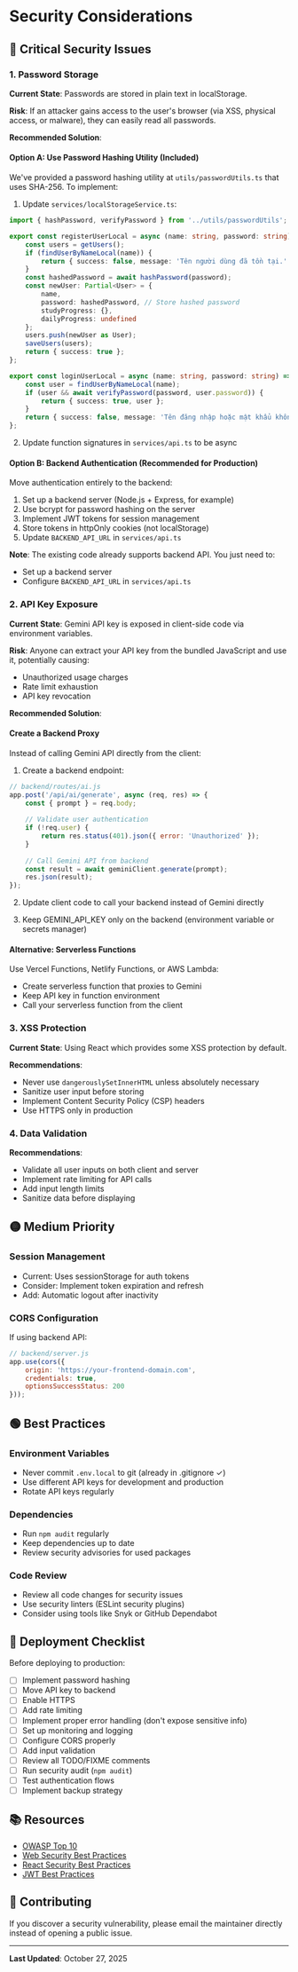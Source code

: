 # Security Considerations

## 🔴 Critical Security Issues

### 1. Password Storage

**Current State**: Passwords are stored in plain text in localStorage.

**Risk**: If an attacker gains access to the user's browser (via XSS, physical access, or malware), they can easily read all passwords.

**Recommended Solution**:

#### Option A: Use Password Hashing Utility (Included)
We've provided a password hashing utility at `utils/passwordUtils.ts` that uses SHA-256. To implement:

1. Update `services/localStorageService.ts`:
```typescript
import { hashPassword, verifyPassword } from '../utils/passwordUtils';

export const registerUserLocal = async (name: string, password: string) => {
    const users = getUsers();
    if (findUserByNameLocal(name)) {
        return { success: false, message: 'Tên người dùng đã tồn tại.' };
    }
    const hashedPassword = await hashPassword(password);
    const newUser: Partial<User> = { 
        name, 
        password: hashedPassword, // Store hashed password
        studyProgress: {}, 
        dailyProgress: undefined 
    };
    users.push(newUser as User);
    saveUsers(users);
    return { success: true };
};

export const loginUserLocal = async (name: string, password: string) => {
    const user = findUserByNameLocal(name);
    if (user && await verifyPassword(password, user.password)) {
        return { success: true, user };
    }
    return { success: false, message: 'Tên đăng nhập hoặc mật khẩu không đúng.' };
};
```

2. Update function signatures in `services/api.ts` to be async

#### Option B: Backend Authentication (Recommended for Production)
Move authentication entirely to the backend:

1. Set up a backend server (Node.js + Express, for example)
2. Use bcrypt for password hashing on the server
3. Implement JWT tokens for session management
4. Store tokens in httpOnly cookies (not localStorage)
5. Update `BACKEND_API_URL` in `services/api.ts`

**Note**: The existing code already supports backend API. You just need to:
- Set up a backend server
- Configure `BACKEND_API_URL` in `services/api.ts`

### 2. API Key Exposure

**Current State**: Gemini API key is exposed in client-side code via environment variables.

**Risk**: Anyone can extract your API key from the bundled JavaScript and use it, potentially causing:
- Unauthorized usage charges
- Rate limit exhaustion
- API key revocation

**Recommended Solution**:

#### Create a Backend Proxy
Instead of calling Gemini API directly from the client:

1. Create a backend endpoint:
```javascript
// backend/routes/ai.js
app.post('/api/ai/generate', async (req, res) => {
    const { prompt } = req.body;
    
    // Validate user authentication
    if (!req.user) {
        return res.status(401).json({ error: 'Unauthorized' });
    }
    
    // Call Gemini API from backend
    const result = await geminiClient.generate(prompt);
    res.json(result);
});
```

2. Update client code to call your backend instead of Gemini directly

3. Keep GEMINI_API_KEY only on the backend (environment variable or secrets manager)

#### Alternative: Serverless Functions
Use Vercel Functions, Netlify Functions, or AWS Lambda:
- Create serverless function that proxies to Gemini
- Keep API key in function environment
- Call your serverless function from the client

### 3. XSS Protection

**Current State**: Using React which provides some XSS protection by default.

**Recommendations**:
- Never use `dangerouslySetInnerHTML` unless absolutely necessary
- Sanitize user input before storing
- Implement Content Security Policy (CSP) headers
- Use HTTPS only in production

### 4. Data Validation

**Recommendations**:
- Validate all user inputs on both client and server
- Implement rate limiting for API calls
- Add input length limits
- Sanitize data before displaying

## 🟡 Medium Priority

### Session Management
- Current: Uses sessionStorage for auth tokens
- Consider: Implement token expiration and refresh
- Add: Automatic logout after inactivity

### CORS Configuration
If using backend API:
```javascript
// backend/server.js
app.use(cors({
    origin: 'https://your-frontend-domain.com',
    credentials: true,
    optionsSuccessStatus: 200
}));
```

## 🟢 Best Practices

### Environment Variables
- Never commit `.env.local` to git (already in .gitignore ✓)
- Use different API keys for development and production
- Rotate API keys regularly

### Dependencies
- Run `npm audit` regularly
- Keep dependencies up to date
- Review security advisories for used packages

### Code Review
- Review all code changes for security issues
- Use security linters (ESLint security plugins)
- Consider using tools like Snyk or GitHub Dependabot

## 🚀 Deployment Checklist

Before deploying to production:

- [ ] Implement password hashing
- [ ] Move API key to backend
- [ ] Enable HTTPS
- [ ] Add rate limiting
- [ ] Implement proper error handling (don't expose sensitive info)
- [ ] Set up monitoring and logging
- [ ] Configure CORS properly
- [ ] Add input validation
- [ ] Review all TODO/FIXME comments
- [ ] Run security audit (`npm audit`)
- [ ] Test authentication flows
- [ ] Implement backup strategy

## 📚 Resources

- [OWASP Top 10](https://owasp.org/www-project-top-ten/)
- [Web Security Best Practices](https://developer.mozilla.org/en-US/docs/Web/Security)
- [React Security Best Practices](https://react.dev/learn/security)
- [JWT Best Practices](https://tools.ietf.org/html/rfc8725)

## 🤝 Contributing

If you discover a security vulnerability, please email the maintainer directly instead of opening a public issue.

---

**Last Updated**: October 27, 2025
